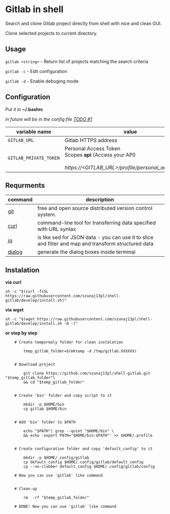 # Gitlab in shell 

Search and clone Gitlab project directly from shell with nice and clean GUI.

Clone selected projects to current directory.


## Usage 

`gitlab <string>` - Return list of projects matching the search criteria

`gitlab -c` - Edit configuration

`gitlab -d` - Enable debuging mode 

## Configuration

Put it in __~/.bashrc__

_in future will be in the config file [TODO #1](https://github.com/szunaj13pl/shell-gitlab/issues/1)_

|variable name          |value      |exemple                                                  |  
|----------------------|------------|---------------------------------------------------------|
|`GITLAB_URL`| Gitlab HTTPS address |`export GITLAB_URL=gitlab.company.com`|
|`GITLAB_PRIVATE_TOKEN`| Personal Access Token <br> Scopes **api** (Access your API)<br><br>  *https://<GITLAB_URL>/profile/personal_access_tokens*|`export GITLAB_PRIVATE_TOKEN=verySecretToken123`|



## Requrments


|   command                                             |      description                                                  |
|-------------------------------------------------------|-------------------------------------------------------------------|
|[git](https://git-scm.com/)                            | free and open source distributed version control system.          |
|[curl](https://github.com/curl/curl)                   | command-line tool for transferring data specified with URL syntax |
|[jq](https://stedolan.github.io/jq/)                   | is like sed for JSON data - you can use it to slice and filter and map and transform structured data  |
|[dialog](http://linuxcommand.org/lc3_adv_dialog.php)   | generate the dialog boxes inside terminal                                      |

## Instalation

**via curl**
```
sh -c "$(curl -fsSL https://raw.githubusercontent.com/szunaj13pl/shell-gitlab/develop/install.sh)"
```
**via wget**
```
sh -c "$(wget https://raw.githubusercontent.com/szunaj13pl/shell-gitlab/develop/install.sh -O -)"
```
**or step by step**

```
    # Create tempormaly folder for clean instalation
    
        temp_gitlab_folder=$(mktemp -d /tmp/gitlab.XXXXXX)
    
    
    # Download project
    
        git clone https://github.com/szunaj13pl/shell-gitlab.git "$temp_gitlab_folder"\
        && cd "$temp_gitlab_folder"
    
    
    # Create 'bin' folder and copy script to it
    
        mkdir -p $HOME/bin
        cp gitlab $HOME/bin
    
    
    # Add 'bin' folder to $PATH
    
        echo "$PATH"| grep --quiet "$HOME/bin" \
        && echo 'export PATH="$HOME/bin:$PATH"' >> $HOME/.profile
    
    
    # Create configuration folder and copy 'default_config' to it
    
        mkdir -p $HOME/.config/gitlab
        cp default_config $HOME/.config/gitlab/default_config
        cp --no-clobber default_config $HOME/.config/gitlab/config
    
    # Now you can use 'gitlab' like command
    
    
    # Clean-up
    
        rm  -rf "$temp_gitlab_folder"

    # DONE! Now you can use 'gitlab' like command

```

